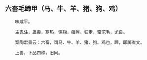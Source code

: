 ## 六畜毛蹄甲（马、牛、羊、猪、狗、鸡）
<p>&emsp;&emsp;
味咸平。
</p>
<p>&emsp;&emsp;
主鬼注，蛊毒，寒热，惊痫，瘨痓，狂走，骆驼毛，尤良。
</p>
<p>&emsp;&emsp;
案陶宏景云：六畜，谓马、牛、羊、猪、狗、鸡也，蹄，即踯省文。
</p>
<p>&emsp;&emsp;
上兽，下品四种，旧同。
</p>
